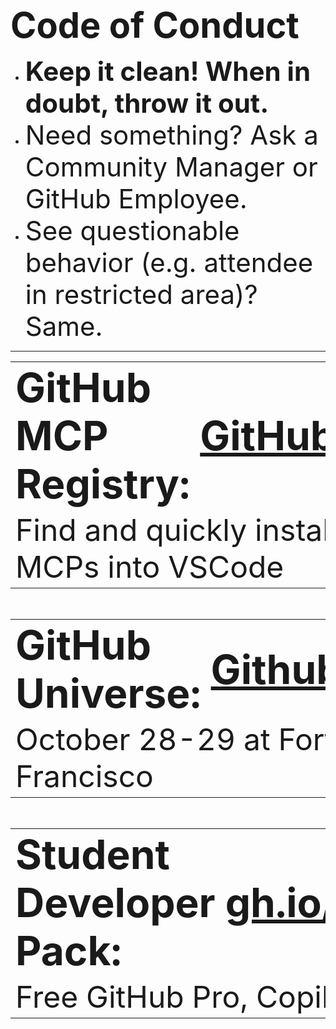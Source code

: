 <!--
README for peckjon/puppy – uses inline style for text sizing with em units, doubled sizes, no h1/h2/h3 tags.
-->

<span style="font-size:4em; font-weight:bold;">Code of Conduct</span>

<ul>
  <li><span style="font-size:3em;"><b>Keep it clean! When in doubt, throw it out.</b></span></li>
  <li><span style="font-size:3em;">Need something? Ask a Community Manager or GitHub Employee.</span></li>
  <li><span style="font-size:3em;">See questionable behavior (e.g. attendee in restricted area)? Same.</span></li>
</ul>

<hr/>

<table>
  <tr>
    <td><span style="font-size:4em; font-weight:bold;">GitHub MCP Registry:</span></td>
    <td><a href="https://github.com/mcp" style="font-size:4em; font-weight:bold;">GitHub.com/MCP</a></td>
  </tr>
  <tr>
    <td colspan="2"><span style="font-size:3em;">Find and quickly install verified MCPs into VSCode</span></td>
  </tr>
</table>

<br/>

<table>
  <tr>
    <td><span style="font-size:4em; font-weight:bold;">GitHub Universe:</span></td>
    <td><a href="https://githubuniverse.com" style="font-size:4em; font-weight:bold;">GithubUniverse.com</a></td>
  </tr>
  <tr>
    <td colspan="2"><span style="font-size:3em;">October 28-29 at Fort Mason in San Francisco</span></td>
  </tr>
</table>

<br/>

<table>
  <tr>
    <td><span style="font-size:4em; font-weight:bold;">Student Developer Pack:</span></td>
    <td><a href="https://gh.io/bellevuestudents" style="font-size:4em; font-weight:bold;">gh.io/BellevueStudents</a></td>
  </tr>
  <tr>
    <td colspan="2"><span style="font-size:3em;">Free GitHub Pro, Copilot, Azure credits, &amp; more</span></td>
  </tr>
</table>
